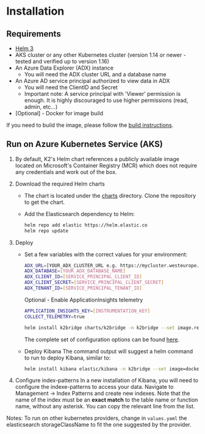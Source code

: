 # Installation

## Requirements

* [Helm 3](https://github.com/helm/helm#install)
* AKS cluster or any other Kubernetes cluster (version 1.14 or newer - tested and verified up to version 1.16)
* An Azure Data Explorer (ADX) instance
    * You will need the ADX cluster URL and a database name
* An Azure AD service principal authorized to view data in ADX
    * You will need the ClientID and Secret
    * Important note: A service principal with 'Viewer' permission is enough. It is highly discouraged to use higher permissions (read, admin, etc...)
* [Optional] - Docker for image build

If you need to build the image, please follow the [build instructions](./build.md).

## Run on Azure Kubernetes Service (AKS)

1. By default, K2's Helm chart references a publicly available image located on Microsoft's Container Registry (MCR) which does not require any credentials and work out of the box.

1. Download the required Helm charts

    * The chart is located under the [charts](./charts) directory. Clone the repository to get the chart.

    * Add the Elasticsearch dependency to Helm:

        ```sh
        helm repo add elastic https://helm.elastic.co
        helm repo update
        ```

1. Deploy

    * Set a few variables with the correct values for your environment:

        ```sh
        ADX_URL=[YOUR_ADX_CLUSTER_URL e.g. https://mycluster.westeurope.kusto.windows.net]
        ADX_DATABASE=[YOUR_ADX_DATABASE_NAME]
        ADX_CLIENT_ID=[SERVICE_PRINCIPAL_CLIENT_ID]
        ADX_CLIENT_SECRET=[SERVICE_PRINCIPAL_CLIENT_SECRET]
        ADX_TENANT_ID=[SERVICE_PRINCIPAL_TENANT_ID]
        ```

        Optional - Enable ApplicationInsights telemetry
        ```sh
        APPLICATION_INSIGHTS_KEY=[INSTRUMENTATION_KEY]
        COLLECT_TELEMETRY=true
        ```

        ```sh
        helm install k2bridge charts/k2bridge -n k2bridge --set image.repository=$REPOSITORY_NAME/$CONTAINER_NAME --set settings.adxClusterUrl="$ADX_URL" --set settings.adxDefaultDatabaseName="$ADX_DATABASE" --set settings.aadClientId="$ADX_CLIENT_ID" --set settings.aadClientSecret="$ADX_CLIENT_SECRET" --set settings.aadTenantId="$ADX_TENANT_ID" --set replicaCount=2 [--set image.tag=latest] [--set privateRegistry="$IMAGE_PULL_SECRET_NAME"] [--set settings.instrumentationKey="$APPLICATION_INSIGHTS_KEY" --set settings.collectTelemetry=$COLLECT_TELEMETRY]
        ```

        The complete set of configuration options can be found [here](./configuration.md).

    * Deploy Kibana
    The command output will suggest a helm command to run to deploy Kibana, similar to:

        ```sh
        helm install kibana elastic/kibana -n k2bridge --set image=docker.elastic.co/kibana/kibana-oss --set imageTag=6.8.5 --set elasticsearchHosts=http://k2bridge:8080
        ```

1. Configure index-patterns
In a new installation of Kibana, you will need to configure the indexe-patterns to access your data.
Navigate to Management -> Index Patterns and create new indexes.
Note that the name of the index must be an **exact match** to the table name or function name, without any asterisk. You can copy the relevant line from the list.

Notes:
To run on other kubernetes providers, change in `values.yaml` the elasticsearch storageClassName to fit the one suggested by the provider.

